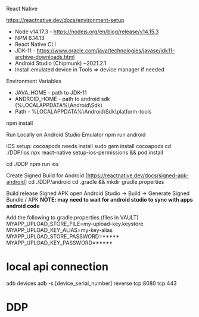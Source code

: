 React Native

https://reactnative.dev/docs/environment-setup
- Node v14.17.3 - https://nodejs.org/en/blog/release/v14.15.3
- NPM 6.14.13
- React Native CLI
- JDK-11 - https://www.oracle.com/java/technologies/javase/jdk11-archive-downloads.html
- Android Studio (Chipmunk) ~2021.2.1
- Install emulated device in Tools => device manager if needed

Environment Variables
- JAVA_HOME - path to JDK-11
- ANDROID_HOME - path to android sdk (%LOCALAPPDATA%\Android\Sdk)
- Path - %LOCALAPPDATA%\Android\Sdk\platform-tools

npm install

Run Locally on Android Studio Emulator
npm run android

iOS setup: cocoapods needs install
sudo gem install cocoapods
cd ./DDP/ios
npx react-native setup-ios-permissions && pod install

cd ./DDP
npm run ios


Create Signed Build for Android [https://reactnative.dev/docs/signed-apk-android]
cd ./DDP/android
cd .gradle && mkdir gradle.properties

Build release Signed APK
open Android Studio -> Build -> Generate Signed Bundle / APK
__NOTE: may need to wait for android studio to sync with apps android code__

Add the following to gradle.properties (files in VAULT)
MYAPP_UPLOAD_STORE_FILE=my-upload-key.keystore
MYAPP_UPLOAD_KEY_ALIAS=my-key-alias
MYAPP_UPLOAD_STORE_PASSWORD=*****
MYAPP_UPLOAD_KEY_PASSWORD=*****

# local api connection
adb devices
adb -s [device_serial_number] reverse tcp:8080 tcp:443
# DDP
